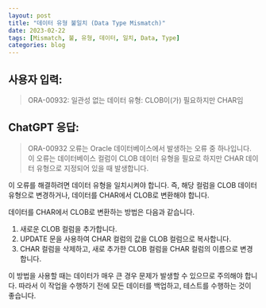 ```yaml
---
layout: post
title: "데이터 유형 불일치 (Data Type Mismatch)"
date: 2023-02-22
tags: [Mismatch, 불, 유형, 데이터, 일치, Data, Type]
categories: blog
---
```


## 사용자 입력:
> ORA-00932: 일관성 없는 데이터 유형: CLOB이(가) 필요하지만 CHAR임

## ChatGPT 응답:
> ORA-00932 오류는 Oracle 데이터베이스에서 발생하는 오류 중 하나입니다. 이 오류는 데이터베이스 컬럼이 CLOB 데이터 유형을 필요로 하지만 CHAR 데이터 유형으로 지정되어 있을 때 발생합니다.

이 오류를 해결하려면 데이터 유형을 일치시켜야 합니다. 즉, 해당 컬럼을 CLOB 데이터 유형으로 변경하거나, 데이터를 CHAR에서 CLOB로 변환해야 합니다.

데이터를 CHAR에서 CLOB로 변환하는 방법은 다음과 같습니다.

1. 새로운 CLOB 컬럼을 추가합니다.
2. UPDATE 문을 사용하여 CHAR 컬럼의 값을 CLOB 컬럼으로 복사합니다.
3. CHAR 컬럼을 삭제하고, 새로 추가한 CLOB 컬럼을 CHAR 컬럼의 이름으로 변경합니다.

이 방법을 사용할 때는 데이터가 매우 큰 경우 문제가 발생할 수 있으므로 주의해야 합니다. 따라서 이 작업을 수행하기 전에 모든 데이터를 백업하고, 테스트를 수행하는 것이 좋습니다.

